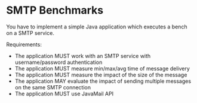 # SMTP Benchmarks

You have to implement a simple Java application which executes a bench on a SMTP service.

Requirements:

- The application MUST work with an SMTP service with username/password authentication
- The application MUST measure min/max/avg time of message delivery
- The application MUST measure the impact of the size of the message
- The application MAY evaluate the impact of sending multiple messages on the same SMTP connection
- The application MUST use JavaMail API